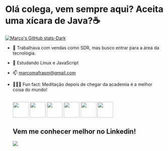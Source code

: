 <h1>Olá colega, vem sempre aqui? Aceita uma xícara de Java?☕</h1>


[![Marco's GitHub stats-Dark](https://github-readme-stats.vercel.app/api?username=MarkoMafra&show_icons=true&theme=synthwave)](https://github.com/MarkoMafra/github-readme-stats#gh-dark-mode-only)



  
  <i class="devicon-azuresqldatabase-plain"></i>
          
          
          

- 🔭 Trabalhava com vendas como SDR, mas busco entrar para a área da tecnologia.
- 🌱 Estudando Linux e JavaScript
- 📫 marcomafrasm@gmail.com
- 🧘🏻‍♂️ Fun fact: Meditação depois de chegar da academia é a melhor coisa do mundo!

  <div style="display: inline_block"><br>
  <img src="https://cdn.jsdelivr.net/gh/devicons/devicon@latest/icons/amazonwebservices/amazonwebservices-original-wordmark.svg" style="width: 50px;"/>
  <img src="https://cdn.jsdelivr.net/gh/devicons/devicon@latest/icons/java/java-original-wordmark.svg" style="width: 50px;"/>
  <img src="https://cdn.jsdelivr.net/gh/devicons/devicon@latest/icons/javascript/javascript-original.svg" style="width: 50px;"/>
  <img src="https://cdn.jsdelivr.net/gh/devicons/devicon@latest/icons/linux/linux-original.svg" style="width: 50px;"/>
  <img src="https://cdn.jsdelivr.net/gh/devicons/devicon@latest/icons/mysql/mysql-plain-wordmark.svg" style="width: 50px;"/>   
  <img src="https://cdn.jsdelivr.net/gh/devicons/devicon@latest/icons/csharp/csharp-original.svg" style="width: 50px;"/>      
  </div>

  <h2>Vem me conhecer melhor no Linkedin!</h2>

  <div>  
    <a href="https://www.linkedin.com/in/marco-mafra-571565227/" target="_blank"><img src="https://img.shields.io/badge/-LinkedIn-%230077B5?style=for-the-badge&logo=linkedin&logoColor=white" target="_blank"></a> 
  </div>
